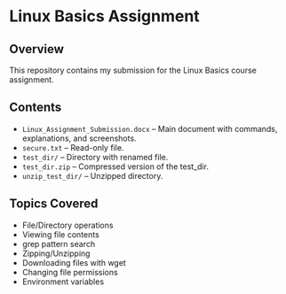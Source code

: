 # Linux Basics Assignment

## Overview
This repository contains my submission for the Linux Basics course assignment.

## Contents
- `Linux_Assignment_Submission.docx` – Main document with commands, explanations, and screenshots.
- `secure.txt` – Read-only file.
- `test_dir/` – Directory with renamed file.
- `test_dir.zip` – Compressed version of the test_dir.
- `unzip_test_dir/` – Unzipped directory.

## Topics Covered
- File/Directory operations
- Viewing file contents
- grep pattern search
- Zipping/Unzipping
- Downloading files with wget
- Changing file permissions
- Environment variables
